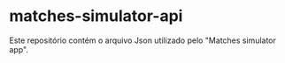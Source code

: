 # matches-simulator-api

Este repositório contém o arquivo Json utilizado pelo "Matches simulator app".
